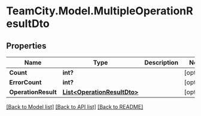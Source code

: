 # TeamCity.Model.MultipleOperationResultDto
## Properties

Name | Type | Description | Notes
------------ | ------------- | ------------- | -------------
**Count** | **int?** |  | [optional] 
**ErrorCount** | **int?** |  | [optional] 
**OperationResult** | [**List&lt;OperationResultDto&gt;**](OperationResultDto.md) |  | [optional] 

[[Back to Model list]](../README.md#documentation-for-models) [[Back to API list]](../README.md#documentation-for-api-endpoints) [[Back to README]](../README.md)

